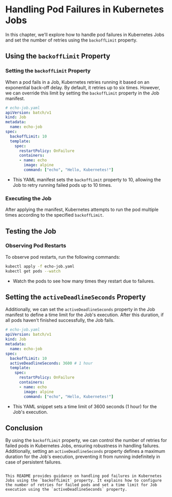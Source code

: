 # Handling Pod Failures in Kubernetes Jobs

In this chapter, we'll explore how to handle pod failures in Kubernetes Jobs and set the number of retries using the `backoffLimit` property.

## Using the `backoffLimit` Property

### Setting the `backoffLimit` Property
When a pod fails in a Job, Kubernetes retries running it based on an exponential back-off delay. By default, it retries up to six times. However, we can override this limit by setting the `backoffLimit` property in the Job manifest.
```yaml
# echo-job.yaml
apiVersion: batch/v1
kind: Job
metadata:
  name: echo-job
spec:
  backoffLimit: 10
  template:
    spec:
      restartPolicy: OnFailure
      containers:
      - name: echo
        image: alpine
        command: ["echo", "Hello, Kubernetes!"]
```
- This YAML manifest sets the `backoffLimit` property to 10, allowing the Job to retry running failed pods up to 10 times.

### Executing the Job
After applying the manifest, Kubernetes attempts to run the pod multiple times according to the specified `backoffLimit`.

## Testing the Job

### Observing Pod Restarts
To observe pod restarts, run the following commands:
```bash
kubectl apply -f echo-job.yaml
kubectl get pods --watch
```
- Watch the pods to see how many times they restart due to failures.

## Setting the `activeDeadlineSeconds` Property
Additionally, we can set the `activeDeadlineSeconds` property in the Job manifest to define a time limit for the Job's execution. After this duration, if all pods haven't finished successfully, the Job fails.
```yaml
# echo-job.yaml
apiVersion: batch/v1
kind: Job
metadata:
  name: echo-job
spec:
  backoffLimit: 10
  activeDeadlineSeconds: 3600 # 1 hour
  template:
    spec:
      restartPolicy: OnFailure
      containers:
      - name: echo
        image: alpine
        command: ["echo", "Hello, Kubernetes!"]
```
- This YAML snippet sets a time limit of 3600 seconds (1 hour) for the Job's execution.

## Conclusion
By using the `backoffLimit` property, we can control the number of retries for failed pods in Kubernetes Jobs, ensuring robustness in handling failures. Additionally, setting an `activeDeadlineSeconds` property defines a maximum duration for the Job's execution, preventing it from running indefinitely in case of persistent failures.
```

This README provides guidance on handling pod failures in Kubernetes Jobs using the `backoffLimit` property. It explains how to configure the number of retries for failed pods and set a time limit for Job execution using the `activeDeadlineSeconds` property.